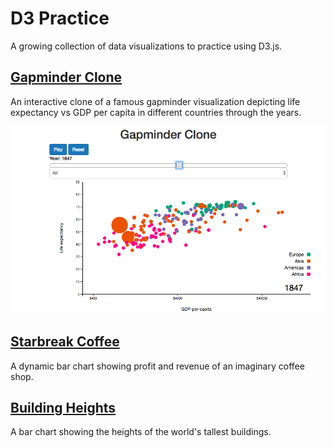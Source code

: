 # D3 Practice

A growing collection of data visualizations to practice using D3.js. 

## [Gapminder Clone](https://github.com/njgupta23/d3-practice/blob/master/gapminder/)
An interactive clone of a famous gapminder visualization depicting life expectancy vs GDP per capita in different countries through the years.

![Gapminder vis](./gapminder-img.png)

## [Starbreak Coffee](https://github.com/njgupta23/d3-practice/blob/master/starbreak-coffee/)
A dynamic bar chart showing profit and revenue of an imaginary coffee shop.

## [Building Heights](https://github.com/njgupta23/d3-practice/blob/master/building-heights/)
A bar chart showing the heights of the world's tallest buildings.
